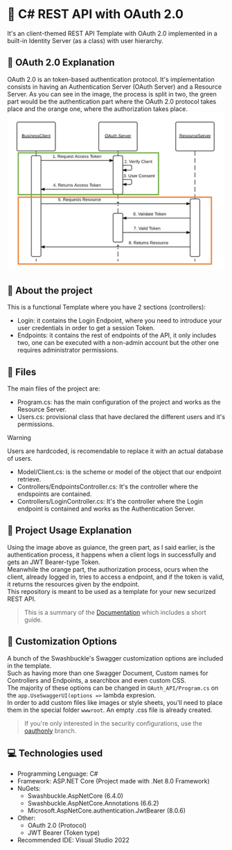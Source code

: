# 🔐 C# REST API with OAuth 2.0
It's an client-themed REST API Template with OAuth 2.0 implemented in a built-in Identity Server (as a class) with user hierarchy.
## 📝 OAuth 2.0 Explanation
OAuth 2.0 is an token-based authentication protocol. It's implementation consists in having an Authentication Server (OAuth Server) and a Resource Server.
As you can see in the image, the process is split in two, the green part would be the authentication part where the OAuth 2.0 protocol takes place and the orange one, where the authorization takes place.\
<img src="/RepositoryResources/oauthprocess.png" width="500" alt="OAuth 2.0 Protocol Explanation Process">
## 📖 About the project
This is a functional Template where you have 2 sections (controllers):
- Login: it contains the Login Endpoint, where you need to introduce your user credentials in order to get a session Token.
- Endpoints: it contains the rest of endpoints of the API, it only includes two, one can be executed with a non-admin account but the other one requires administrator permissions.
## 📂 Files
The main files of the project are:
- Program.cs: has the main configuration of the project and works as the Resource Server.
- Users.cs: provisional class that have declared the different users and it's permissions.
> [!WARNING]
> Users are hardcoded, is recomendable to replace it with an actual database of users.
- Model/Client.cs: is the scheme or model of the object that our endpoint retrieve.
- Controllers/EndpointsController.cs: It's the controller where the endspoints are contained.
- Controllers/LoginController.cs: It's the controller where the Login endpoint is contained and works as the Authentication Server.
## 🚀 Project Usage Explanation
Using the image above as guiance, the green part, as I said earlier, is the authentication process, it happens when a client logs in successfully and gets an JWT Bearer-type Token.\
Meanwhile the orange part, the authorization process, ocurs when the client, already logged in, tries to access a endpoint, and if the token is valid, it returns the resources given by the endpoint.\
This repository is meant to be used as a template for your new securized REST API.
> This is a summary of the [Documentation](/RepositoryResources/Documentation.pdf) which includes a short guide.

## 🎨 Customization Options
A bunch of the Swashbuckle's Swagger customization options are included in the template.\
Such as having more than one Swagger Document, Custom names for Controllers and Endpoints, a searchbox and even custom CSS.\
The majority of these options can be changed in `OAuth_API/Program.cs` on the `app.UseSwaggerUI(options =>` lambda expresion.\
In order to add custom files like images or style sheets, you'll need to place them in the special folder `wwwroot`. An empty .css file is already created.
> If you're only interested in the security configurations, use the [oauthonly](https://github.com/LuisMiSanVe/OAuth_API/tree/oauthonly) branch.
## 💻 Technologies used
- Programming Lenguage: C#
- Framework: ASP.NET Core (Project made with .Net 8.0 Framework)
- NuGets:
  - Swashbuckle.AspNetCore (6.4.0)
  - Swashbuckle.AspNetCore.Annotations (6.6.2)
  - Microsoft.AspNetCore.authentication.JwtBearer (8.0.6)
- Other:
  - OAuth 2.0 (Protocol)
  - JWT Bearer (Token type)
- Recommended IDE: Visual Studio 2022
